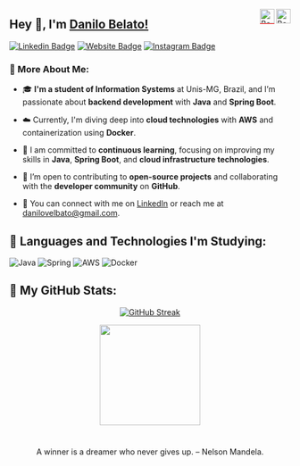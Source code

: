 <a href="https://github.com/danilobelato/danilobelato/blob/main/README-PT.md"><img src="https://vetores.org/d/bandeira-do-brasil.svg" alt="Bandeira do Brasil" width="26" height="26" align="right"></a>
<a href="https://github.com/danilobelato/danilobelato"><img src="https://vetores.org/d/bandeira-estados-unidos.svg" alt="Bandeira dos Estados Unidos" width="26" height="26" style="border-bottom: 1px solid red;line" align="right"></a>
## Hey 👋, I'm [Danilo Belato!](https://github.com/danilobelato)

[![Linkedin Badge](https://img.shields.io/badge/-LinkedIn-0e76a8?style=flat-square&logo=Linkedin&logoColor=white)](https://www.linkedin.com/in/danilo-belato-ba4507266)
[![Website Badge](https://img.shields.io/badge/Website-3b5998?style=flat-square&logo=google-chrome&logoColor=white)](?)
[![Instagram Badge](https://img.shields.io/badge/-Instagram-e4405f?style=flat-square&logo=Instagram&logoColor=white)](https://www.instagram.com/danilobelato)


### 📝 More About Me:
- 🎓 **I'm a student of Information Systems** at Unis-MG, Brazil, and I’m passionate about **backend development** with **Java** and **Spring Boot**.  
- ☁️ Currently, I'm diving deep into **cloud technologies** with **AWS** and containerization using **Docker**.  
- 🚀 I am committed to **continuous learning**, focusing on improving my skills in **Java**, **Spring Boot**, and **cloud infrastructure technologies**.
- 🤝 I’m open to contributing to **open-source projects** and collaborating with the **developer community** on **GitHub**.  

- 💼 You can connect with me on [LinkedIn](https://linkedin.com/in/danilo-belato-ba4507266) or reach me at danilovelbato@gmail.com.

## 🌱 Languages and Technologies I'm Studying:
![Java](https://img.shields.io/badge/Java-%23ED8B00.svg?style=for-the-badge&logo=openjdk&logoColor=white)
![Spring](https://img.shields.io/badge/Spring-%236DB33F.svg?style=for-the-badge&logo=spring&logoColor=white)
![AWS](https://img.shields.io/badge/Amazon%20AWS-%23232F3E.svg?style=for-the-badge&logo=amazon-aws&logoColor=white)
![Docker](https://img.shields.io/badge/Docker-%232496ED.svg?style=for-the-badge&logo=docker&logoColor=white)

##

## 🏅 My GitHub Stats:
<div align="center">

[![GitHub Streak](https://streak-stats.demolab.com?user=danilobelato&theme=dark)](https://git.io/streak-stats)
</div>

<div align="center">
<img height="180em" src="https://github-readme-stats.vercel.app/api?username=danilobelato&show_icons=true&&count_private=true&include_all_commits=true&theme=dark" />

#
<div align="center">
A winner is a dreamer who never gives up. – Nelson Mandela.
</div>



